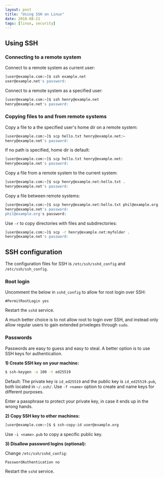 ```yaml
---
layout: post
title: "Using SSH on Linux"
date: 2018-08-21
tags: [linux, security]
---
```


## Using SSH

### Connecting to a remote system

Connect to a remote system as current user:

```bash
[user@example.com:~]$ ssh example.net
user@example.net's password:
```

Connect to a remote system as a specified user:

```bash
[user@example.com:~]$ ssh henry@example.net
henry@example.net's password:
```

### Copying files to and from remote systems

Copy a file to a the specified user's home dir on a remote system:

```bash
[user@example.com:~]$ scp hello.txt henry@example.net:~
henry@example.net's password:
```

If no path is specified, home dir is default:

```bash
[user@example.com:~]$ scp hello.txt henry@example.net:
henry@example.net's password:
```

Copy a file from a remote system to the current system:

```bash
[user@example.com:~]$ scp henry@example.net:hello.txt .
henry@example.net's password:
```

Copy a file between remote systems:

```bash
[user@example.com:~]$ scp henry@example.net:hello.txt phil@example.org:
henry@example.net's password:
phil@example.org's password:
```

Use `-r` to copy directories with files and subdirectories:

```bash
[user@example.com:~]$ scp -r henry@example.net:myfolder .
henry@example.net's password:
```

## SSH configuration

The configuration files for SSH is `/etc/ssh/sshd_config` and `/etc/ssh/ssh_config`.

### Root login

Uncomment the below in `sshd_config` to allow for root login over SSH:

```
#PermitRootLogin yes
```

Restart the `sshd` service.

A much better choice is to not allow root to login over SSH, and instead only allow regular users to gain extended priveleges through `sudo`.

### Passwords

Passwords are easy to guess and easy to steal. A better option is to use SSH keys for authentication.

**1) Create SSH key on your machine:**

```bash
$ ssh-keygen -a 100 -t ed25519
```

Default: The private key is `id_ed25519` and the public key is `id_ed25519.pub`, both located in `~/.ssh/`.  Use `-f <name>` option to create and name keys for different purposes.

Enter a passphrase to protect your private key, in case it ends up in the wrong hands.

**2) Copy SSH key to other machines:**

```bash
[user@example.com:~]$ $ ssh-copy-id user@example.org
```

Use `-i <name>.pub` to copy a specific public key.

**3) Disallow password logins (optional):**

Change `/etc/ssh/sshd_config`:

```
PasswordAuthentication no
```

Restart the `sshd` service.

